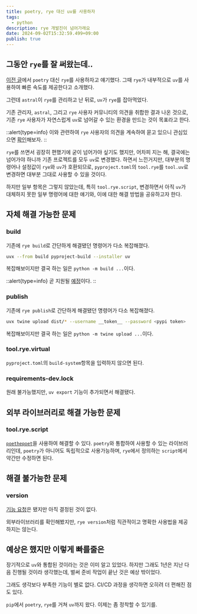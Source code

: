 ```yaml
---
title: poetry, rye 대신 uv를 사용하자
tags:
  - python
description: rye 개발진이 넘어가래요
date: 2024-09-02T15:32:59.499+09:00
publish: true
---
```


## 그동안 `rye`를 잘 써왔는데..
[이전 글](/@post/python/use_rye/)에서 `poetry` 대신 `rye`를 사용하자고 얘기했다.
그때 `rye`가 내부적으로 `uv`를 사용하여 빠른 속도를 제공한다고 소개했다.

그런데 `astral`이 `rye`를 관리하고 난 뒤로, `uv`가 `rye`를 잡아먹었다.


기존 관리자, `astral`, 그리고 `rye` 사용자 커뮤니티의 의견을 취합한 결과 나온 것으로,
기존 `rye` 사용자가 자연스럽게 `uv`로 넘어갈 수 있는 환경을 만드는 것이 목표라고 한다.

::alert{type=info}
이와 관련하여 `rye` 사용자의 의견을 계속하여 묻고 있으니 관심있으면 [확인](https://github.com/astral-sh/rye/discussions/1342)해보자.
::

`rye`를 쓰면서 굉장히 편했기에 굳이 넘어가야 싶기도 했지만,
어차피 지는 해, 결국에는 넘어가야 하니까 기존 프로젝트를 모두 `uv`로 변경했다.
하면서 느낀거지만, 대부분의 명령어나 설정값이 `rye`와 `uv`가 호환되므로,
`pyproject.toml`의 `tool.rye`를 `tool.uv`로 변경하면 대부분 그대로 사용할 수 있을 것이다.

하지만 일부 항목은 그렇지 않았는데, 특히 `tool.rye.script`,
변경하면서 아직 `uv`가 대체하지 못한 일부 명령어에 대한 얘기와, 이에 대한 해결 방법을 공유하고자 한다.


## 자체 해결 가능한 문제
### build
기존에 `rye build`로 간단하게 해결됐던 명령어가 다소 복잡해졌다.
```bash
uvx --from build pyproject-build --installer uv
```
복잡해보이지만 결국 하는 일은 `python -m build ...`이다.

::alert{type=info}
곧 지원될 [예정](https://github.com/astral-sh/uv/pull/6895)이다.
::

### publish
기존에 `rye publish`로 간단하게 해결됐던 명령어가 다소 복잡해졌다.
```bash
uvx twine upload dist/* --username __token__ --password <pypi token>
```
복잡해보이지만 결국 하는 일은 `python -m twine upload ...`이다.

### tool.rye.virtual
`pyproject.toml`의 `build-system`항목을 입력하지 않으면 된다.

### requirements-dev.lock
원래 불가능했지만, `uv export` 기능이 추가되면서 해결됐다.

## 외부 라이브러리로 해결 가능한 문제
### tool.rye.script
[`poethepoet`](https://poethepoet.natn.io/)을 사용하여 해결할 수 있다.
`poetry`와 통합하여 사용할 수 있는 라이브러리인데,
`poetry`가 아니어도 독립적으로 사용가능하며,
`rye`에서 정의하는 `script`에서 약간만 수정하면 된다.

## 해결 불가능한 문제
### version
[기능 요청](https://github.com/astral-sh/uv/issues/6298)은 됐지만 아직 결정된 것이 없다.

외부라이브러리를 확인해봤지만, `rye version`처럼 직관적이고 명확한 사용법을 제공하지는 않는다.

## 예상은 했지만 이렇게 빠를줄은
장기적으로 `uv`와 통합된 것이라는 것은 이미 알고 있었다.
하지만 그래도 1년은 지난 다음 진행될 것이라 생각했는데,
벌써 준비 작업이 끝난 것은 예상 밖이었다.

그래도 생각보다 부족한 기능이 별로 없다.
CI/CD 과정을 생각하면 오히려 더 편해진 점도 있다.

`pip`에서 `poetry`, `rye`를 거쳐 `uv`까지 왔다.
이제는 좀 정착할 수 있기를.